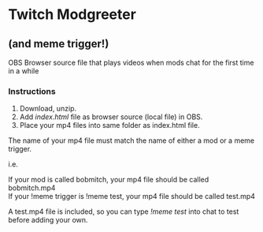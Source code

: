 # Twitch Modgreeter
## (and meme trigger!)

OBS Browser source file that plays videos when mods chat for the first time in a while  

### Instructions

1. Download, unzip. 
2. Add *index.html* file as browser source (local file) in OBS.
3. Place your mp4 files into same folder as index.html file.

The name of your mp4 file must match the name of either a mod or a meme trigger.

i.e. 

If your mod is called bobmitch, your mp4 file should be called bobmitch.mp4  
If your !meme trigger is !meme test, your mp4 file should be called test.mp4  

A test.mp4 file is included, so you can type *!meme test* into chat to test before adding your own.

